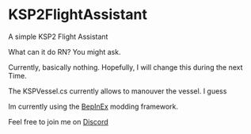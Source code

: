 # KSP2FlightAssistant
A simple KSP2 Flight Assistant

What can it do RN? You might ask.

Currently, basically nothing. Hopefully, I will change this during the next Time.

The KSPVessel.cs currently allows to manouver the vessel. I guess 

Im currently using the [BepInEx](https://github.com/BepInEx/BepInEx) modding framework.

Feel free to join me on [Discord](https://discord.gg/tTQTZgsC)
